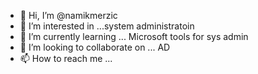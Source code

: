 - 👋 Hi, I’m @namikmerzic
- 👀 I’m interested in ...system administratoin
- 🌱 I’m currently learning ... Microsoft tools for sys admin
- 💞️ I’m looking to collaborate on ... AD
- 📫 How to reach me ...

<!---
namikmerzic/namikmerzic is a ✨ special ✨ repository because its `README.md` (this file) appears on your GitHub profile.
You can click the Preview link to take a look at your changes.
--->
